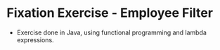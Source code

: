 # Fixation Exercise - Employee Filter

- Exercise done in Java, using functional programming and lambda expressions.